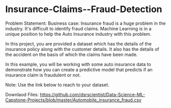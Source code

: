 # Insurance-Claims--Fraud-Detection

Problem Statement:
Business case:
Insurance fraud is a huge problem in the industry. It's difficult to identify fraud claims. Machine Learning is in a unique position to help the Auto Insurance industry with this problem.

In this project, you are provided a dataset which has the details of the insurance policy along with the customer details. It also has the details of the accident on the basis of which the claims have been made. 

In this example, you will be working with some auto insurance data to demonstrate how you can create a predictive model that predicts if an insurance claim is fraudulent or not. 

 

Note: Use the link below to reach to your dataset. 


Downlaod Files:
https://github.com/dsrscientist/Data-Science-ML-Capstone-Projects/blob/master/Automobile_insurance_fraud.csv

